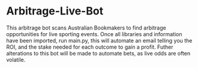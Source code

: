 # Arbitrage-Live-Bot

This arbitrage bot scans Australian Bookmakers to find arbitrage opportunities for live sporting events. Once all libraries and information have been imported, run main.py, this will automate an email telling you the ROI, and the stake needed for each outcome to gain a profit. Futher alterations to this bot will be made to automate bets, as live odds are often volatile.
